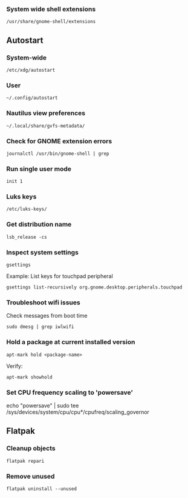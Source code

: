 ### System wide shell extensions
```script
/usr/share/gnome-shell/extensions
```

## Autostart
### System-wide
```script
/etc/xdg/autostart
```
### User
```script
~/.config/autostart
```

### Nautilus view preferences
```script
~/.local/share/gvfs-metadata/
```

### Check for GNOME extension errors
```script
journalctl /usr/bin/gnome-shell | grep
```
### Run single user mode
```script
init 1
```

### Luks keys
```script
/etc/luks-keys/
```

### Get distribution name
```script
lsb_release -cs
```

### Inspect system settings
```script
gsettings
```

Example: List keys for touchpad peripheral
```
gsettings list-recursively org.gnome.desktop.peripherals.touchpad
```

### Troubleshoot wifi issues
Check messages from boot time
```
sudo dmesg | grep iwlwifi
```

### Hold a package at current installed version
```
apt-mark hold <package-name>
```
Verify:
```
apt-mark showhold
```

### Set CPU frequency scaling to 'powersave'
echo "powersave" | sudo tee /sys/devices/system/cpu/cpu*/cpufreq/scaling_governor

## Flatpak
### Cleanup objects
```
flatpak repari
```
### Remove unused
```
flatpak uninstall --unused
```

